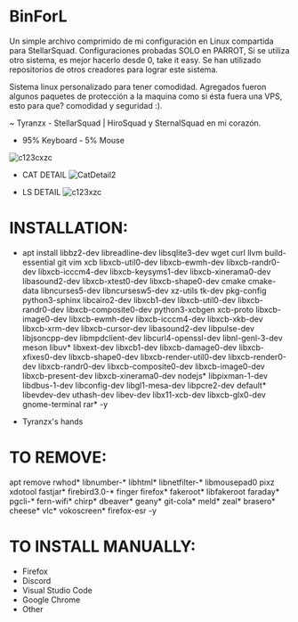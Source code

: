 # BinForL

Un simple archivo comprimido de mi configuración en Linux compartida para StellarSquad. Configuraciones probadas SOLO en PARROT, Si se utiliza otro sistema, es mejor hacerlo desde 0, take it easy. Se han utilizado repositorios de otros creadores para lograr este sistema.

Sistema linux personalizado para tener comodidad. Agregados fueron algunos paquetes de protección a la maquina como si ésta fuera una VPS, esto para que? comodidad y seguridad :).

~ Tyranzx - StellarSquad | HiroSquad y SternalSquad en mi corazón.

- 95% Keyboard - 5% Mouse

![c123cxzc](https://user-images.githubusercontent.com/70720366/159963927-73053402-e361-42cc-9fd4-f61899aac780.PNG)

- CAT DETAIL
![CatDetail2](https://user-images.githubusercontent.com/70720366/159960114-b814c44f-b310-4120-8335-cd9b5d35d1d6.png)

- LS DETAIL
![c123xzc](https://user-images.githubusercontent.com/70720366/160018121-db513058-56de-428a-8b0f-791becafed53.PNG)

# INSTALLATION:
- apt install libbz2-dev libreadline-dev libsqlite3-dev wget curl llvm build-essential git vim xcb libxcb-util0-dev libxcb-ewmh-dev libxcb-randr0-dev libxcb-icccm4-dev libxcb-keysyms1-dev libxcb-xinerama0-dev libasound2-dev libxcb-xtest0-dev libxcb-shape0-dev cmake cmake-data libncurses5-dev libncursesw5-dev xz-utils tk-dev pkg-config python3-sphinx libcairo2-dev libxcb1-dev libxcb-util0-dev libxcb-randr0-dev libxcb-composite0-dev python3-xcbgen xcb-proto libxcb-image0-dev libxcb-ewmh-dev libxcb-icccm4-dev libxcb-xkb-dev libxcb-xrm-dev libxcb-cursor-dev libasound2-dev libpulse-dev libjsoncpp-dev libmpdclient-dev libcurl4-openssl-dev libnl-genl-3-dev meson libuv* libxext-dev libxcb1-dev libxcb-damage0-dev libxcb-xfixes0-dev libxcb-shape0-dev libxcb-render-util0-dev libxcb-render0-dev libxcb-randr0-dev libxcb-composite0-dev libxcb-image0-dev libxcb-present-dev libxcb-xinerama0-dev nodejs* libpixman-1-dev libdbus-1-dev libconfig-dev libgl1-mesa-dev libpcre2-dev default* libevdev-dev uthash-dev libev-dev libx11-xcb-dev libxcb-glx0-dev gnome-terminal rar* -y

- Tyranzx's hands

# TO REMOVE:
apt remove rwhod* libnumber-* libhtml* libnetfilter-* libmousepad0 pixz xdotool fastjar* firebird3.0-* finger firefox* fakeroot* libfakeroot faraday* pgcli-* fern-wifi* chirp* dbeaver* geany* git-cola* meld* zeal* brasero* cheese* vlc* vokoscreen* firefox-esr -y

# TO INSTALL MANUALLY:
- Firefox
- Discord
- Visual Studio Code
- Google Chrome
- Other

